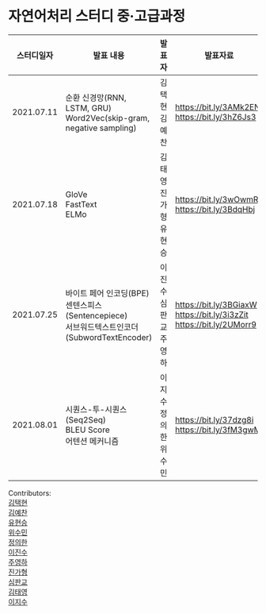 # 자연어처리 스터디 중·고급과정

스터디일자|발표 내용|발표자|발표자료|
|------|-----------|-------|-----|
|2021.07.11|순환 신경망(RNN, LSTM, GRU) </br> Word2Vec(skip-gram, negative sampling)|김택현 </br> 김예찬|https://bit.ly/3AMk2EN </br> https://bit.ly/3hZ6Js3|
|2021.07.18|GloVe </br> FastText </br> ELMo|김태영 </br> 진가형 </br> 유현승|https://bit.ly/3wOwmRF </br> https://bit.ly/3BdqHbj|
|2021.07.25|바이트 페어 인코딩(BPE) </br> 센텐스피스(Sentencepiece) </br> 서브워드텍스트인코더(SubwordTextEncoder) |이진수 </br> 심판교 </br> 주영하|https://bit.ly/3BGiaxW </br> https://bit.ly/3i3zZit </br> https://bit.ly/2UMorr9|
|2021.08.01|시퀀스-투-시퀀스(Seq2Seq) </br> BLEU Score </br> 어텐션 메커니즘|이지수 </br> 정의한 </br> 위수민|https://bit.ly/37dzg8i </br> https://bit.ly/3fM3gwM|

Contributors: \
[김택현](https://github.com/dobbytk) \
[김예찬](https://github.com/pterons) \
[유현승](https://github.com/hyunicecream) \
[위수민](https://github.com/SUMIN-WEE) \
[정의한](https://github.com/EuiHanJung) \
[이진수](https://github.com/IDF13) \
[주영하](https://github.com/youngha-Ju) \
[진가형](https://github.com/Cheyenne-cloud) \
[심판교](https://github.com/SimPangyo) \
[김태영](https://github.com/itisused) \
[이지수](https://github.com/lizzys16)
